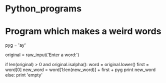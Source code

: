 # Python_programs

# Program which makes a weird words

pyg = 'ay'

original = raw_input('Enter a word:')

if len(original) > 0 and original.isalpha():
    word = original.lower()
    first = word[0]
    new_word = word[1:len(new_word)] + first + pyg
    print new_word
else:
    print 'empty'
